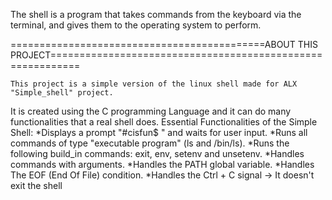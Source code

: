 
The shell is a program that takes commands from the keyboard via the terminal, and gives them to the operating system to perform.

============================================ABOUT THIS PROJECT===========================================================

	This project is a simple version of the linux shell made for ALX "Simple_shell" project.
It is created using the C programming Language and it can do many functionalities that a real shell does.
	Essential Functionalities of the Simple Shell:
*Displays a prompt "#cisfun$ " and waits for user input.
*Runs all commands of type "executable program" (ls and /bin/ls).
*Runs the following build_in commands: exit, env, setenv and unsetenv.
*Handles commands with arguments.
*Handles the PATH global variable.
*Handles The EOF (End Of File) condition.
*Handles the Ctrl + C signal -> It doesn't exit the shell
